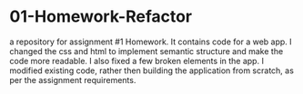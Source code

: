 # 01-Homework-Refactor
a repository for assignment #1 Homework.
It contains code for a web app.
I changed the css and html to implement semantic structure and make the code more readable.
I also fixed a few broken elements in the app.
I modified existing code, rather then building the application from scratch, as per the assignment requirements.
